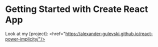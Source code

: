 # Getting Started with Create React App
Look at my [project]: <href="https://alexander-gulevski.github.io/react-power-implicity/"/>
 
